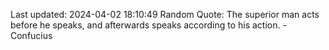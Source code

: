 Last updated: 2024-04-02 18:10:49
Random Quote: The superior man acts before he speaks, and afterwards speaks according to his action. - Confucius